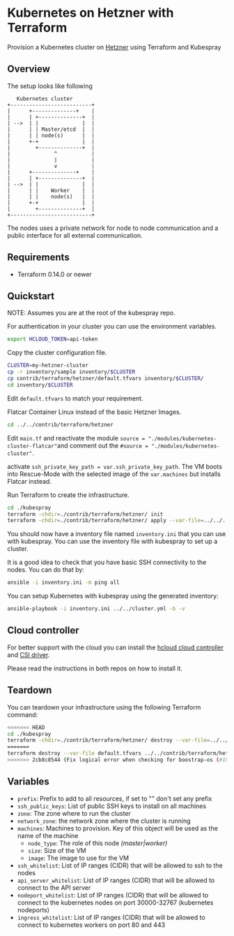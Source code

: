 # Kubernetes on Hetzner with Terraform

Provision a Kubernetes cluster on [Hetzner](https://www.hetzner.com/cloud) using Terraform and Kubespray

## Overview

The setup looks like following

```text
   Kubernetes cluster
+--------------------------+
|      +--------------+    |
|      | +--------------+  |
| -->  | |              |  |
|      | | Master/etcd  |  |
|      | | node(s)      |  |
|      +-+              |  |
|        +--------------+  |
|              ^           |
|              |           |
|              v           |
|      +--------------+    |
|      | +--------------+  |
| -->  | |              |  |
|      | |    Worker    |  |
|      | |    node(s)   |  |
|      +-+              |  |
|        +--------------+  |
+--------------------------+
```

The nodes uses a private network for node to node communication and a public interface for all external communication.

## Requirements

* Terraform 0.14.0 or newer

## Quickstart

NOTE: Assumes you are at the root of the kubespray repo.

For authentication in your cluster you can use the environment variables.

```bash
export HCLOUD_TOKEN=api-token
```

Copy the cluster configuration file.

```bash
CLUSTER=my-hetzner-cluster
cp -r inventory/sample inventory/$CLUSTER
cp contrib/terraform/hetzner/default.tfvars inventory/$CLUSTER/
cd inventory/$CLUSTER
```

Edit `default.tfvars` to match your requirement.

Flatcar Container Linux instead of the basic Hetzner Images.

```bash
cd ../../contrib/terraform/hetzner
```

Edit `main.tf` and reactivate the module `source = "./modules/kubernetes-cluster-flatcar"`and
comment out the `#source = "./modules/kubernetes-cluster"`.

activate `ssh_private_key_path = var.ssh_private_key_path`. The VM boots into
Rescue-Mode with the selected image of the `var.machines` but installs Flatcar instead.

Run Terraform to create the infrastructure.

```bash
cd ./kubespray
terraform -chdir=./contrib/terraform/hetzner/ init
terraform -chdir=./contrib/terraform/hetzner/ apply --var-file=../../../inventory/$CLUSTER/default.tfvars
```

You should now have a inventory file named `inventory.ini` that you can use with kubespray.
You can use the inventory file with kubespray to set up a cluster.

It is a good idea to check that you have basic SSH connectivity to the nodes. You can do that by:

```bash
ansible -i inventory.ini -m ping all
```

You can setup Kubernetes with kubespray using the generated inventory:

```bash
ansible-playbook -i inventory.ini ../../cluster.yml -b -v
```

## Cloud controller

For better support with the cloud you can install the [hcloud cloud controller](https://github.com/hetznercloud/hcloud-cloud-controller-manager) and [CSI driver](https://github.com/hetznercloud/csi-driver).

Please read the instructions in both repos on how to install it.

## Teardown

You can teardown your infrastructure using the following Terraform command:

```bash
<<<<<<< HEAD
cd ./kubespray
terraform -chdir=./contrib/terraform/hetzner/ destroy --var-file=../../../inventory/$CLUSTER/default.tfvars
=======
terraform destroy --var-file default.tfvars ../../contrib/terraform/hetzner
>>>>>>> 2cb8c8544 (Fix logical error when checking for boostrap-os (#10867) (#10953))
```

## Variables

* `prefix`: Prefix to add to all resources, if set to "" don't set any prefix
* `ssh_public_keys`: List of public SSH keys to install on all machines
* `zone`: The zone where to run the cluster
* `network_zone`: the network zone where the cluster is running
* `machines`: Machines to provision. Key of this object will be used as the name of the machine
  * `node_type`: The role of this node *(master|worker)*
  * `size`: Size of the VM
  * `image`: The image to use for the VM
* `ssh_whitelist`: List of IP ranges (CIDR) that will be allowed to ssh to the nodes
* `api_server_whitelist`: List of IP ranges (CIDR) that will be allowed to connect to the API server
* `nodeport_whitelist`: List of IP ranges (CIDR) that will be allowed to connect to the kubernetes nodes on port 30000-32767 (kubernetes nodeports)
* `ingress_whitelist`: List of IP ranges (CIDR) that will be allowed to connect to kubernetes workers on port 80 and 443
